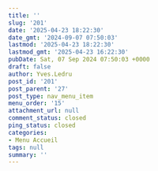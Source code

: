 ```yaml
---
title: ''
slug: '201'
date: '2025-04-23 18:22:30'
date_gmt: '2024-09-07 07:50:03'
lastmod: '2025-04-23 18:22:30'
lastmod_gmt: '2025-04-23 16:22:30'
pubDate: Sat, 07 Sep 2024 07:50:03 +0000
draft: false
author: Yves.Ledru
post_id: '201'
post_parent: '27'
post_type: nav_menu_item
menu_order: '15'
attachment_url: null
comment_status: closed
ping_status: closed
categories:
- Menu Accueil
tags: null
summary: ''
---
```



